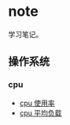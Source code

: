# note

学习笔记。

## 操作系统

### cpu

* [cpu 使用率](https://github.com/mathlsj/note/blob/master/operating-system/cpu/cpu-used.md)
* [cpu 平均负载](https://github.com/mathlsj/note/blob/master/operating-system/cpu/cpu-load.md)